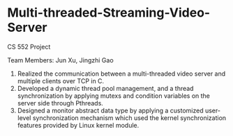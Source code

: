Multi-threaded-Streaming-Video-Server
=====================================

CS 552 Project

Team Members: Jun Xu, Jingzhi Gao

1. Realized the communication between a multi-threaded video server and multiple clients over TCP in C.
2. Developed a dynamic thread pool management, and a thread synchronization by applying mutexs and condition variables on the server side through Pthreads.
3. Designed a monitor abstract data type by applying a customized user-level synchronization mechanism which used the kernel synchronization features provided by Linux kernel module.

